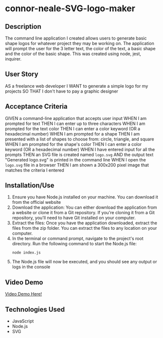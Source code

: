 # connor-neale-SVG-logo-maker

## Description
The command line application I created allows users to generate basic shape logos for whatever project they may be working on. The application will prompt the user for the 3 letter text, the color of the text, a basic shape and the color of the basic shape. This was created using node, jest, inquirer.

## User Story
AS a freelance web developer
I WANT to generate a simple logo for my projects
SO THAT I don't have to pay a graphic designer

## Acceptance Criteria
GIVEN a command-line application that accepts user input
WHEN I am prompted for text
THEN I can enter up to three characters
WHEN I am prompted for the text color
THEN I can enter a color keyword (OR a hexadecimal number)
WHEN I am prompted for a shape
THEN I am presented with a list of shapes to choose from: circle, triangle, and square
WHEN I am prompted for the shape's color
THEN I can enter a color keyword (OR a hexadecimal number)
WHEN I have entered input for all the prompts
THEN an SVG file is created named `logo.svg`
AND the output text "Generated logo.svg" is printed in the command line
WHEN I open the `logo.svg` file in a browser
THEN I am shown a 300x200 pixel image that matches the criteria I entered

## Installation/Use
1. Ensure you have Node.js installed on your machine. You can download it from the official website
2. Download the application: You can either download the application from a website or clone it from a Git repository. If you're cloning it from a Git repository, you'll need to have Git installed on your computer.
3. Extract the files: Once you have the application downloaded, extract the files from the zip folder. You can extract the files to any location on your computer.
4. In the terminal or command prompt, navigate to the project's root directory. Run the following command to start the Node.js file:
    ```
    node index.js
    ```
5. The Node.js file will now be executed, and you should see any output or logs in the console

## Video Demo
[Video Demo Here!](https://ooo.mmhmm.app/z_Ll7rIZwWxxPwOujQgCEq)

## Technologies Used
- JavaScript
- Node.js
- SVG